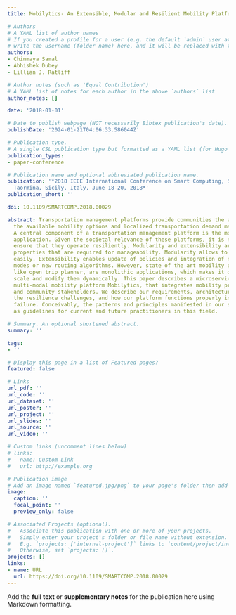 ```yaml
---
title: Mobilytics- An Extensible, Modular and Resilient Mobility Platform

# Authors
# A YAML list of author names
# If you created a profile for a user (e.g. the default `admin` user at `content/authors/admin/`), 
# write the username (folder name) here, and it will be replaced with their full name and linked to their profile.
authors:
- Chinmaya Samal
- Abhishek Dubey
- Lillian J. Ratliff

# Author notes (such as 'Equal Contribution')
# A YAML list of notes for each author in the above `authors` list
author_notes: []

date: '2018-01-01'

# Date to publish webpage (NOT necessarily Bibtex publication's date).
publishDate: '2024-01-21T04:06:33.586044Z'

# Publication type.
# A single CSL publication type but formatted as a YAML list (for Hugo requirements).
publication_types:
- paper-conference

# Publication name and optional abbreviated publication name.
publication: '*2018 IEEE International Conference on Smart Computing, SMARTCOMP 2018,
  Taormina, Sicily, Italy, June 18-20, 2018*'
publication_short: ''

doi: 10.1109/SMARTCOMP.2018.00029

abstract: Transportation management platforms provide communities the ability to integrate
  the available mobility options and localized transportation demand management policies.
  A central component of a transportation management platform is the mobility planning
  application. Given the societal relevance of these platforms, it is necessary to
  ensure that they operate resiliently. Modularity and extensibility are also critical
  properties that are required for manageability. Modularity allows to isolate faults
  easily. Extensibility enables update of policies and integration of new mobility
  modes or new routing algorithms. However, state of the art mobility planning applications
  like open trip planner, are monolithic applications, which makes it difficult to
  scale and modify them dynamically. This paper describes a microservices based modular
  multi-modal mobility platform Mobilytics, that integrates mobility providers, commuters,
  and community stakeholders. We describe our requirements, architecture, and discuss
  the resilience challenges, and how our platform functions properly in presence of
  failure. Conceivably, the patterns and principles manifested in our system can serve
  as guidelines for current and future practitioners in this field.

# Summary. An optional shortened abstract.
summary: ''

tags:
- ''

# Display this page in a list of Featured pages?
featured: false

# Links
url_pdf: ''
url_code: ''
url_dataset: ''
url_poster: ''
url_project: ''
url_slides: ''
url_source: ''
url_video: ''

# Custom links (uncomment lines below)
# links:
# - name: Custom Link
#   url: http://example.org

# Publication image
# Add an image named `featured.jpg/png` to your page's folder then add a caption below.
image:
  caption: ''
  focal_point: ''
  preview_only: false

# Associated Projects (optional).
#   Associate this publication with one or more of your projects.
#   Simply enter your project's folder or file name without extension.
#   E.g. `projects: ['internal-project']` links to `content/project/internal-project/index.md`.
#   Otherwise, set `projects: []`.
projects: []
links:
- name: URL
  url: https://doi.org/10.1109/SMARTCOMP.2018.00029
---
```


Add the **full text** or **supplementary notes** for the publication here using Markdown formatting.
